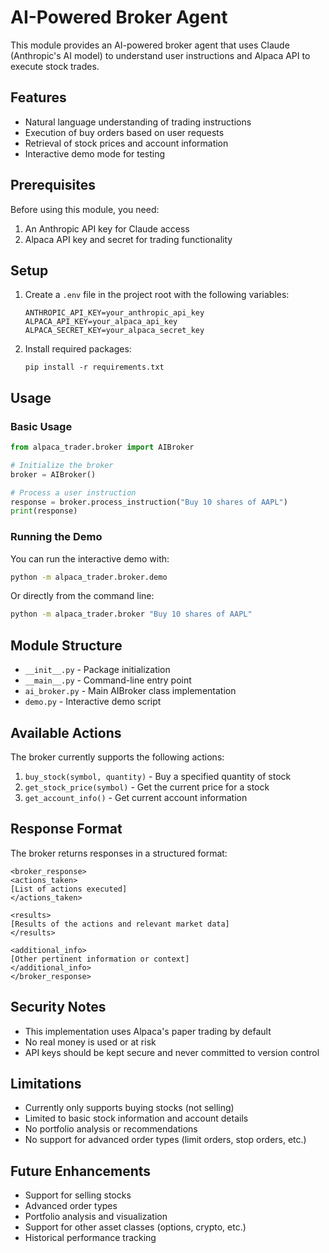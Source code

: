 # AI-Powered Broker Agent

This module provides an AI-powered broker agent that uses Claude (Anthropic's AI model) to understand user instructions and Alpaca API to execute stock trades.

## Features

- Natural language understanding of trading instructions
- Execution of buy orders based on user requests
- Retrieval of stock prices and account information
- Interactive demo mode for testing

## Prerequisites

Before using this module, you need:

1. An Anthropic API key for Claude access
2. Alpaca API key and secret for trading functionality

## Setup

1. Create a `.env` file in the project root with the following variables:
   ```
   ANTHROPIC_API_KEY=your_anthropic_api_key
   ALPACA_API_KEY=your_alpaca_api_key
   ALPACA_SECRET_KEY=your_alpaca_secret_key
   ```

2. Install required packages:
   ```
   pip install -r requirements.txt
   ```

## Usage

### Basic Usage

```python
from alpaca_trader.broker import AIBroker

# Initialize the broker
broker = AIBroker()

# Process a user instruction
response = broker.process_instruction("Buy 10 shares of AAPL")
print(response)
```

### Running the Demo

You can run the interactive demo with:

```bash
python -m alpaca_trader.broker.demo
```

Or directly from the command line:

```bash
python -m alpaca_trader.broker "Buy 10 shares of AAPL"
```

## Module Structure

- `__init__.py` - Package initialization
- `__main__.py` - Command-line entry point
- `ai_broker.py` - Main AIBroker class implementation
- `demo.py` - Interactive demo script

## Available Actions

The broker currently supports the following actions:

1. `buy_stock(symbol, quantity)` - Buy a specified quantity of stock
2. `get_stock_price(symbol)` - Get the current price for a stock
3. `get_account_info()` - Get current account information

## Response Format

The broker returns responses in a structured format:

```
<broker_response>
<actions_taken>
[List of actions executed]
</actions_taken>

<results>
[Results of the actions and relevant market data]
</results>

<additional_info>
[Other pertinent information or context]
</additional_info>
</broker_response>
```

## Security Notes

- This implementation uses Alpaca's paper trading by default
- No real money is used or at risk
- API keys should be kept secure and never committed to version control

## Limitations

- Currently only supports buying stocks (not selling)
- Limited to basic stock information and account details
- No portfolio analysis or recommendations
- No support for advanced order types (limit orders, stop orders, etc.)

## Future Enhancements

- Support for selling stocks
- Advanced order types
- Portfolio analysis and visualization
- Support for other asset classes (options, crypto, etc.)
- Historical performance tracking 